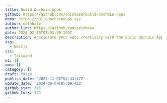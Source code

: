```yaml
---
title: Build Onchain Apps
github: https://github.com/coinbase/build-onchain-apps
demo: https://buildonchainapps.xyz
author: coinbase
author_link: https://github.com/coinbase
date: 2024-02-18T07:51:39.205Z
description: Accelerate your web3 creativity with the Build Onchain Apps Toolkit. ️
ssg:
  - Nextjs
css:
  - Tailwind
ui: []
cms: []
category: []
draft: false
publish_date: '2023-11-02T04:34:47Z'
update_date: '2024-09-09T05:09:42Z'
github_star: 716
github_fork: 123
---
```


